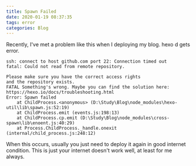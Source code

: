 ```yaml
---
title: Spawn Failed
date: 2020-01-19 08:37:35
tags: error
categories: Blog
---
```


Recently, I've met a problem like this when I deploying my blog. hexo d gets error.

<!--more-->

```
ssh: connect to host github.com port 22: Connection timed out
fatal: Could not read from remote repository.

Please make sure you have the correct access rights
and the repository exists.
FATAL Something's wrong. Maybe you can find the solution here: https://hexo.io/docs/troubleshooting.html
Error: Spawn failed
    at ChildProcess.<anonymous> (D:\Study\Blog\node_modules\hexo-util\lib\spawn.js:52:19)
    at ChildProcess.emit (events.js:198:13)
    at ChildProcess.cp.emit (D:\Study\Blog\node_modules\cross-spawn\lib\enoent.js:40:29)
    at Process.ChildProcess._handle.onexit (internal/child_process.js:248:12)
```

When this occurs, usually you just need to deploy it again in good internet condition. This is just your internet doesn't work well, at least for me always.